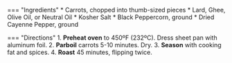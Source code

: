 === "Ingredients"
    * Carrots, chopped into thumb-sized pieces
    * Lard, Ghee, Olive Oil, or Neutral Oil
    * Kosher Salt
    * Black Peppercorn, ground
    * Dried Cayenne Pepper, ground

=== "Directions"
    1. **Preheat oven** to 450ºF (232ºC). Dress sheet pan with aluminum foil.
    2. **Parboil** carrots 5-10 minutes. Dry.
    3. **Season** with cooking fat and spices.
    4. **Roast** 45 minutes, flipping twice.
